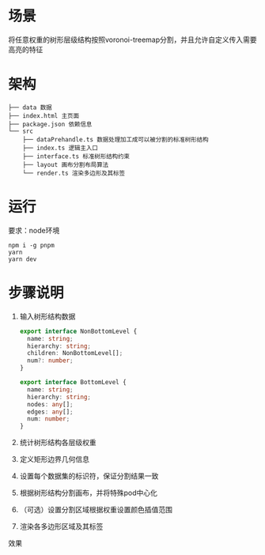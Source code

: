 # 场景

将任意权重的树形层级结构按照voronoi-treemap分割，并且允许自定义传入需要高亮的特征

# 架构

```
├── data 数据
├── index.html 主页面
├── package.json 依赖信息
└── src
    ├── dataPrehandle.ts 数据处理加工成可以被分割的标准树形结构
    ├── index.ts 逻辑主入口
    ├── interface.ts 标准树形结构约束
    ├── layout 画布分割布局算法
    └── render.ts 渲染多边形及其标签
```

# 运行

要求：node环境

```
npm i -g pnpm
yarn
yarn dev
```

# 步骤说明

1. 输入树形结构数据

   ```typescript
   export interface NonBottomLevel {
     name: string;
     hierarchy: string;
     children: NonBottomLevel[];
     num?: number;
   }
   
   export interface BottomLevel {
     name: string;
     hierarchy: string;
     nodes: any[];
     edges: any[];
     num: number;
   }
   ```

2. 统计树形结构各层级权重

3. 定义矩形边界几何信息

4. 设置每个数据集的标识符，保证分割结果一致

5. 根据树形结构分割画布，并将特殊pod中心化

6. （可选）设置分割区域根据权重设置颜色插值范围

7. 渲染各多边形区域及其标签


效果